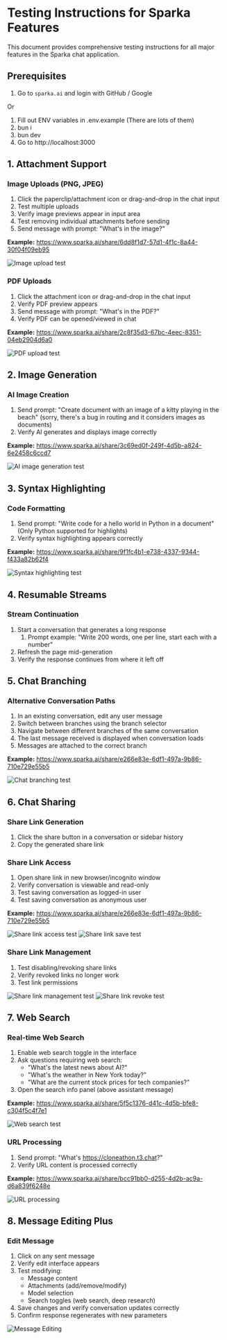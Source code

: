 # Testing Instructions for Sparka Features

This document provides comprehensive testing instructions for all major features in the Sparka chat application.

## Prerequisites

1. Go to `sparka.ai` and login with GitHub / Google

Or 

1. Fill out ENV variables in .env.example (There are lots of them)
2. bun i
3. bun dev
4. Go to http://localhost:3000


## 1. Attachment Support

### Image Uploads (PNG, JPEG)
1. Click the paperclip/attachment icon or drag-and-drop in the chat input
2. Test multiple uploads
3. Verify image previews appear in input area
4. Test removing individual attachments before sending
5. Send message with prompt: "What's in the image?"

**Example:** https://www.sparka.ai/share/6dd8f1d7-57d1-4f1c-8a44-30f04f09eb95

![Image upload test](demo/image.png)

### PDF Uploads
1. Click the attachment icon or drag-and-drop in the chat input
3. Verify PDF preview appears
4. Send message with prompt: "What's in the PDF?"
5. Verify PDF can be opened/viewed in chat

**Example:** https://www.sparka.ai/share/2c8f35d3-67bc-4eec-8351-04eb2904d6a0

![PDF upload test](demo/image-1.png)

## 2. Image Generation

### AI Image Creation
1. Send prompt: "Create document with an image of a kitty playing in the beach" (sorry, there's a bug in routing and it considers images as documents)
2. Verify AI generates and displays image correctly

**Example:** https://www.sparka.ai/share/3c69ed0f-249f-4d5b-a824-6e2458c6ccd7

![AI image generation test](demo/image-2.png)

## 3. Syntax Highlighting

### Code Formatting
1. Send prompt: "Write code for a hello world in Python in a document" (Only Python supported for highlights)
2. Verify syntax highlighting appears correctly

**Example:** https://www.sparka.ai/share/9f1fc4b1-e738-4337-9344-f433a82b62f4

![Syntax highlighting test](demo/image-3.png)

## 4. Resumable Streams

### Stream Continuation
1. Start a conversation that generates a long response
   1. Prompt example: "Write 200 words, one per line, start each with a number"
2. Refresh the page mid-generation
3. Verify the response continues from where it left off

## 5. Chat Branching

### Alternative Conversation Paths
1. In an existing conversation, edit any user message
2. Switch between branches using the branch selector
3. Navigate between different branches of the same conversation
5. The last message received is displayed when conversation loads
6. Messages are attached to the correct branch

**Example:** https://www.sparka.ai/share/e266e83e-6df1-497a-9b86-710e729e55b5

![Chat branching test](demo/image-5.png)

## 6. Chat Sharing

### Share Link Generation
1. Click the share button in a conversation or sidebar history
2. Copy the generated share link

### Share Link Access
1. Open share link in new browser/incognito window
2. Verify conversation is viewable and read-only
3. Test saving conversation as logged-in user
4. Test saving conversation as anonymous user

**Example:** https://www.sparka.ai/share/e266e83e-6df1-497a-9b86-710e729e55b5

![Share link access test](demo/image-11.png)
![Share link save test](demo/image-12.png)

### Share Link Management
1. Test disabling/revoking share links
2. Verify revoked links no longer work
3. Test link permissions

![Share link management test](demo/image-13.png)
![Share link revoke test](demo/image-14.png)

## 7. Web Search

### Real-time Web Search
1. Enable web search toggle in the interface
2. Ask questions requiring web search:
   - "What's the latest news about AI?"
   - "What's the weather in New York today?"
   - "What are the current stock prices for tech companies?"
3. Open the search info panel (above assistant message)

**Example:** https://www.sparka.ai/share/5f5c1376-d41c-4d5b-bfe8-c304f5c4f7e1

![Web search test](demo/image-15.png)

### URL Processing
1. Send prompt: "What's https://cloneathon.t3.chat?"
2. Verify URL content is processed correctly

**Example:** https://www.sparka.ai/share/bcc91bb0-d255-4d2b-ac9a-d6a839f6248e


![URL processing](demo/image-16.png)


## 8. Message Editing Plus

### Edit Message
1. Click on any sent message
2. Verify edit interface appears
3. Test modifying:
   - Message content
   - Attachments (add/remove/modify)
   - Model selection
   - Search toggles (web search, deep research)
4. Save changes and verify conversation updates correctly
5. Confirm response regenerates with new parameters


![Message Editing](demo/chrome_PLQS5DnWWL.png)